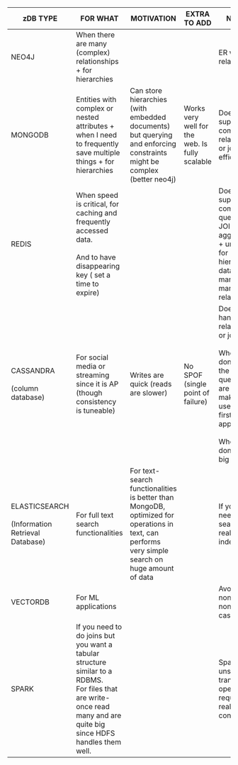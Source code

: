 | zDB TYPE                                              | FOR WHAT                                                                                                                                                                  | MOTIVATION                                                                                                                                       | EXTRA TO ADD                                   | NOT FOR                                                                                                                                                                               |
| ----------------------------------------------------- | ------------------------------------------------------------------------------------------------------------------------------------------------------------------------- | ------------------------------------------------------------------------------------------------------------------------------------------------ | ---------------------------------------------- | ------------------------------------------------------------------------------------------------------------------------------------------------------------------------------------- |
| NEO4J <br>                                            | When there are many (complex) relationships + for hierarchies                                                                                                             |                                                                                                                                                  |                                                | ER with few relations                                                                                                                                                                 |
| MONGODB<br>                                           | Entities with complex or nested attributes + when I need to frequently save multiple things + for hierarchies                                                             | Can store hierarchies (with embedded documents) but querying and enforcing constraints might be complex (better neo4j)                           | Works very well for the web. Is fully scalable | Does not support complex relationships or joins efficiently                                                                                                                           |
| REDIS                                                 | When speed is critical, for caching and frequently accessed data. <br><br>And to have disappearing key ( set a time to expire)                                            |                                                                                                                                                  |                                                | Does not support complex queries (e.g., JOINs, aggregations) + unsuitable for hierarchical data or many-to-many relationships.                                                        |
| CASSANDRA<br><br>(column database)                    | For social media or streaming since it is AP (though consistency is tuneable)                                                                                             | Writes are quick (reads are slower)                                                                                                              | No SPOF (single point of failure)              | Does not handle relationships or joins <br><br>When you don’t know the kind of queries you are going to make since it uses a query first approach<br><br>When you don’t have big data |
| ELASTICSEARCH<br><br>(Information Retrieval Database) | For full text search functionalities                                                                                                                                      | For text-search functionalities is better than MongoDB, optimized for operations in text, can performs very simple search on huge amount of data |                                                | If you don’t need full-text search or real-time indexing                                                                                                                              |
| VECTORDB<br>                                          | For ML applications                                                                                                                                                       |                                                                                                                                                  |                                                | Avoid for non-AI or non-ML cases                                                                                                                                                      |
| SPARK                                                 | If you need to do joins but you want a tabular structure similar to a RDBMS.  <br>For files that are write-once read many and are quite big since HDFS handles them well. |                                                                                                                                                  |                                                | Spark is unsuitable for transactional operations requiring real-time consistency.                                                                                                     |